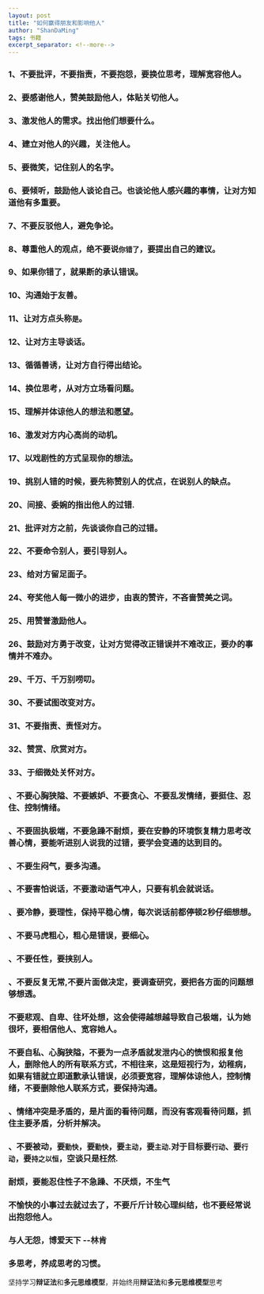```yaml
---
layout: post
title: "如何赢得朋友和影响他人"
author: "ShanDaMing"
tags: 书籍
excerpt_separator: <!--more-->
---
```


### 1、不要批评，不要指责，不要抱怨，要换位思考，理解宽容他人。<!--more-->

### 2、要感谢他人，赞美鼓励他人，体贴关切他人。

### 3、激发他人的需求。找出他们想要什么。

### 4、建立对他人的兴趣，关注他人。

### 5、要微笑，记住别人的名字。

### 6、要倾听，鼓励他人谈论自己。也谈论他人感兴趣的事情，让对方知道他有多重要。

### 7、不要反驳他人，避免争论。

### 8、尊重他人的观点，绝不要说`你错了`，要提出自己的建议。

### 9、如果你错了，就果断的承认错误。

### 10、沟通始于友善。

### 11、让对方点头称`是`。

### 12、让对方主导谈话。

### 13、循循善诱，让对方自行得出结论。

### 14、换位思考，从对方立场看问题。

### 15、理解并体谅他人的想法和愿望。

### 16、激发对方内心高尚的动机。

### 17、以戏剧性的方式呈现你的想法。

### 19、挑别人错的时候，要先称赞别人的优点，在说别人的缺点。

### 20、间接、委婉的指出他人的过错.

### 21、批评对方之前，先谈谈你自己的过错。

### 22、不要命令别人，要引导别人。

### 23、给对方留足面子。

### 24、夸奖他人每一微小的进步，由衷的赞许，不吝啬赞美之词。

### 25、用赞誉激励他人。

### 26、鼓励对方勇于改变，让对方觉得改正错误并不难改正，要办的事情并不难办。

### 29、千万、千万别唠叨。

### 30、不要试图改变对方。

### 31、不要指责、责怪对方。

### 32、赞赏、欣赏对方。

### 33、于细微处关怀对方。

### 、不要心胸狭隘、不要嫉妒、不要贪心、不要乱发情绪，要挺住、忍住、控制情绪。

### 、不要固执极端，不要急躁不耐烦，要在安静的环境恢复精力思考改善心情，要能听进别人说我的过错，要学会变通的达到目的。

### 、不要生闷气，要多沟通。

### 、不要害怕说话，不要激动语气冲人，只要有机会就说话。

### 、要冷静，要理性，保持平稳心情，每次说话前都停顿2秒仔细想想。

### 、不要马虎粗心，粗心是错误，要细心。

### 、不要任性，要挟别人。

### 、不要反复无常,不要片面做决定，要调查研究，要把各方面的问题想够想透。

### 不要悲观、自卑、往坏处想，这会使得越想越导致自己极端，认为她很坏，要相信他人、宽容她人。

### 不要自私、心胸狭隘，不要为一点矛盾就发泄内心的愤恨和报复他人，删除他人的所有联系方式，不相往来，这是短视行为，幼稚病，如果有错就立即道歉承认错误，必须要宽容，理解体谅他人，控制情绪，不要删除他人联系方式，要保持沟通。

### 、情绪冲突是矛盾的，是片面的看待问题，而没有客观看待问题，抓住主要矛盾，分析并解决。

### 、不要被动，要`勤快`，要`勤快`，要`主动`，要`主动`.对于目标要`行动`、要`行动`，要`持之以恒`，空谈只是枉然.

### 耐烦，要能忍住性子不急躁、不厌烦，不生气

### 不愉快的小事过去就过去了，不要斤斤计较心理纠结，也不要经常说出抱怨他人。

### 与人无怨，博爱天下	--林肯

### 多思考，养成思考的习惯。

坚持学习**辩证法**和**多元思维模型**，并始终用**辩证法**和**多元思维模型**思考
